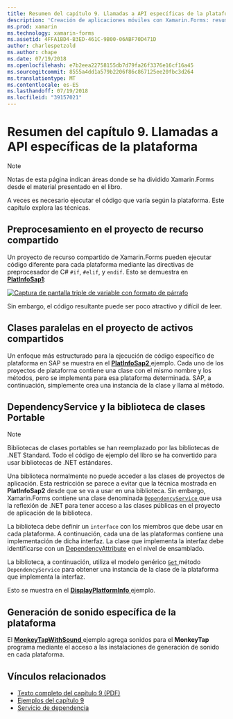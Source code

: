 ```yaml
---
title: Resumen del capítulo 9. Llamadas a API específicas de la plataforma
description: 'Creación de aplicaciones móviles con Xamarin.Forms: resumen del capítulo 9. Llamadas a API específicas de la plataforma'
ms.prod: xamarin
ms.technology: xamarin-forms
ms.assetid: 4FFA1BD4-B3ED-461C-9B00-06ABF70D471D
author: charlespetzold
ms.author: chape
ms.date: 07/19/2018
ms.openlocfilehash: e7b2eea22758155db7d79fa26f3376e16cf16a45
ms.sourcegitcommit: 8555a4dd1a579b2206f86c867125ee20fbc3d264
ms.translationtype: MT
ms.contentlocale: es-ES
ms.lasthandoff: 07/19/2018
ms.locfileid: "39157021"
---
```

# <a name="summary-of-chapter-9-platform-specific-api-calls"></a>Resumen del capítulo 9. Llamadas a API específicas de la plataforma

> [!NOTE] 
> Notas de esta página indican áreas donde se ha dividido Xamarin.Forms desde el material presentado en el libro.

A veces es necesario ejecutar el código que varía según la plataforma. Este capítulo explora las técnicas.

## <a name="preprocessing-in-the-shared-asset-project"></a>Preprocesamiento en el proyecto de recurso compartido

Un proyecto de recurso compartido de Xamarin.Forms pueden ejecutar código diferente para cada plataforma mediante las directivas de preprocesador de C# `#if`, `#elif`, y `endif`. Esto se demuestra en [ **PlatInfoSap1**](https://github.com/xamarin/xamarin-forms-book-samples/tree/master/Chapter09/PlatInfoSap1):

[![Captura de pantalla triple de variable con formato de párrafo](images/ch09fg01-small.png "modelo del dispositivo y el sistema operativo")](images/ch09fg01-large.png#lightbox "modelo del dispositivo y el sistema operativo")

Sin embargo, el código resultante puede ser poco atractivo y difícil de leer.

## <a name="parallel-classes-in-the-shared-asset-project"></a>Clases paralelas en el proyecto de activos compartidos

Un enfoque más estructurado para la ejecución de código específico de plataforma en SAP se muestra en el [ **PlatInfoSap2** ](https://github.com/xamarin/xamarin-forms-book-samples/tree/master/Chapter09/PlatInfoSap2) ejemplo. Cada uno de los proyectos de plataforma contiene una clase con el mismo nombre y los métodos, pero se implementa para esa plataforma determinada. SAP, a continuación, simplemente crea una instancia de la clase y llama al método.

## <a name="dependencyservice-and-the-portable-class-library"></a>DependencyService y la biblioteca de clases Portable

> [!NOTE] 
> Bibliotecas de clases portables se han reemplazado por las bibliotecas de .NET Standard. Todo el código de ejemplo del libro se ha convertido para usar bibliotecas de .NET estándares.

Una biblioteca normalmente no puede acceder a las clases de proyectos de aplicación. Esta restricción se parece a evitar que la técnica mostrada en **PlatInfoSap2** desde que se va a usar en una biblioteca. Sin embargo, Xamarin.Forms contiene una clase denominada [ `DependencyService` ](xref:Xamarin.Forms.DependencyService) que usa la reflexión de .NET para tener acceso a las clases públicas en el proyecto de aplicación de la biblioteca.

La biblioteca debe definir un `interface` con los miembros que debe usar en cada plataforma. A continuación, cada una de las plataformas contiene una implementación de dicha interfaz. La clase que implementa la interfaz debe identificarse con un [DependencyAttribute](xref:Xamarin.Forms.DependencyAttribute) en el nivel de ensamblado.

La biblioteca, a continuación, utiliza el modelo genérico [ `Get` ](xref:Xamarin.Forms.DependencyService.Get*) método `DependencyService` para obtener una instancia de la clase de la plataforma que implementa la interfaz.

Esto se muestra en el [ **DisplayPlatformInfo** ](https://github.com/xamarin/xamarin-forms-book-samples/tree/master/Chapter09/DisplayPlatformInfo) ejemplo.

## <a name="platform-specific-sound-generation"></a>Generación de sonido específica de la plataforma

El [ **MonkeyTapWithSound** ](https://github.com/xamarin/xamarin-forms-book-samples/tree/master/Chapter09/MonkeyTapWithSound) ejemplo agrega sonidos para el **MonkeyTap** programa mediante el acceso a las instalaciones de generación de sonido en cada plataforma.

## <a name="related-links"></a>Vínculos relacionados

- [Texto completo del capítulo 9 (PDF)](https://download.xamarin.com/developer/xamarin-forms-book/XamarinFormsBook-Ch09-Apr2016.pdf)
- [Ejemplos del capítulo 9](https://github.com/xamarin/xamarin-forms-book-samples/tree/master/Chapter09)
- [Servicio de dependencia](~/xamarin-forms/app-fundamentals/dependency-service/index.md)
